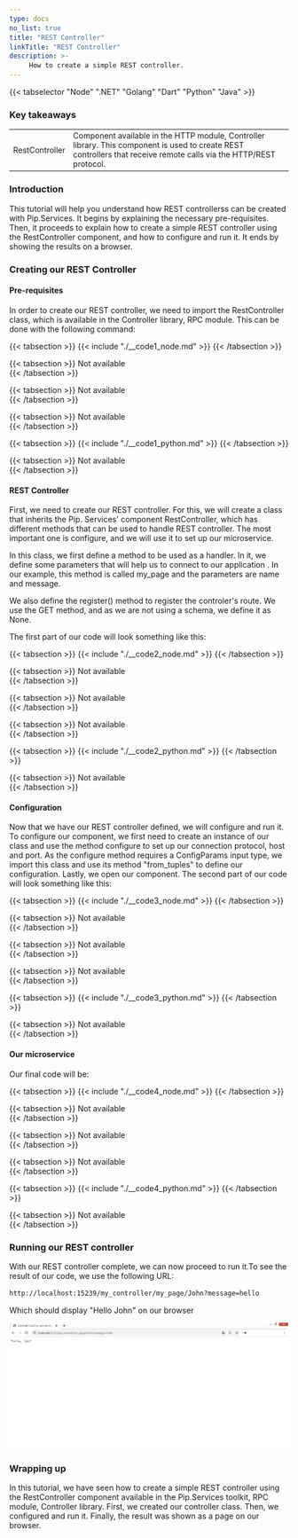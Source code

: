 ```yaml
---
type: docs
no_list: true
title: "REST Controller"
linkTitle: "REST Controller"
description: >-
     How to create a simple REST controller.
---
```


{{< tabselector "Node" ".NET" "Golang" "Dart" "Python" "Java" >}}

### Key takeaways

<table class="full-width-table">
  <tr>
    <td>RestController </td>
    <td>Component available in the HTTP module, Controller library. This component is used to create REST controllers that receive remote calls via the HTTP/REST protocol.</td>
  </tr>
</table>

### Introduction

This tutorial will help you understand how REST controllerss can be created with Pip.Services. It begins by explaining the necessary pre-requisites. Then, it proceeds to explain how to create a simple REST controller using the RestController component, and how to configure and run it. It ends by showing the results on a browser.

### Creating our REST Controller

#### Pre-requisites

In order to create our REST controller, we need to import the RestController class, which is available in the Controller library, RPC module. This can be done with the following command:

{{< tabsection >}}
  {{< include "./__code1_node.md" >}}
{{< /tabsection >}}

{{< tabsection >}}
Not available  
{{< /tabsection >}}

{{< tabsection >}}
Not available  
{{< /tabsection >}}

{{< tabsection >}}
Not available  
{{< /tabsection >}}

{{< tabsection >}}
  {{< include "./__code1_python.md" >}}
{{< /tabsection >}}

{{< tabsection >}}
  Not available  
{{< /tabsection >}}

#### REST Controller

First, we need to create our REST controller. For this, we will create a class that inherits the Pip. Services' component RestController, which has different methods that can be used to handle REST controller. The most important one is configure, and we will use it to set up our microservice.

In this class, we first define a method to be used as a handler. In it, we define some parameters that will help us to connect to our application . In our example, this method is called my_page and the parameters are name and message.

We also define the register() method to register the controler's route. We use the GET method, and as we are not using a schema, we define it as None.

The first part of our code will look something like this:

{{< tabsection >}}
  {{< include "./__code2_node.md" >}}
{{< /tabsection >}}

{{< tabsection >}}
Not available  
{{< /tabsection >}}

{{< tabsection >}}
Not available  
{{< /tabsection >}}

{{< tabsection >}}
Not available  
{{< /tabsection >}}

{{< tabsection >}}
  {{< include "./__code2_python.md" >}}
{{< /tabsection >}}

{{< tabsection >}}
  Not available  
{{< /tabsection >}}  

#### Configuration

Now that we have our REST controller defined, we will configure and run it. To configure our component, we first need to create an instance of our class and use the method configure to set up our connection protocol, host and port. As the configure method requires a ConfigParams input type, we import this class and use its method "from_tuples" to define our configuration. Lastly, we open our component. The second part of our code will look something like this:

{{< tabsection >}}
  {{< include "./__code3_node.md" >}}
{{< /tabsection >}}

{{< tabsection >}}
Not available  
{{< /tabsection >}}

{{< tabsection >}}
Not available  
{{< /tabsection >}}

{{< tabsection >}}
Not available  
{{< /tabsection >}}

{{< tabsection >}}
  {{< include "./__code3_python.md" >}}
{{< /tabsection >}}

{{< tabsection >}}
  Not available  
{{< /tabsection >}} 

#### Our microservice

Our final code will be:

{{< tabsection >}}
  {{< include "./__code4_node.md" >}} 
{{< /tabsection >}}

{{< tabsection >}}
Not available  
{{< /tabsection >}}

{{< tabsection >}}
Not available  
{{< /tabsection >}}

{{< tabsection >}}
   Not available  
{{< /tabsection >}}

{{< tabsection >}}
  {{< include "./__code4_python.md" >}}
{{< /tabsection >}}

{{< tabsection >}}
  Not available  
{{< /tabsection >}}

### Running our REST controller

With our REST controller complete, we can now proceed to run it.To see the result of our code, we use the following URL:


```bash
http://localhost:15239/my_controller/my_page/John?message=hello
```


Which should display "Hello John" on our browser

![figure 2](./figure2.png)

### Wrapping up

In this tutorial, we have seen how to create a simple REST controller using the RestController component available in the Pip.Services toolkit, RPC module, Controller library. First, we created our controller class. Then, we configured and run it. Finally, the result was shown as a page on our browser. 


